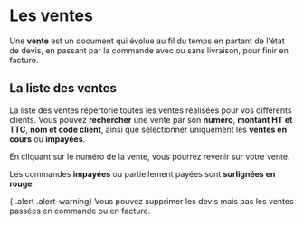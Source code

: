# Les ventes 

Une **vente** est un document qui évolue au fil du temps en partant de l'état de devis, en passant par la commande avec ou sans livraison, pour finir en facture.

## La liste des ventes 

La liste des ventes répertorie toutes les ventes réalisées pour vos différents clients. Vous pouvez **rechercher** une vente par son **numéro**, **montant HT et TTC**, **nom et code client**, ainsi que sélectionner uniquement les **ventes en cours** ou **impayées**.

En cliquant sur le numéro de la vente, vous pourrez revenir sur votre vente.

Les commandes **impayées** ou partiellement payées sont **surlignées en rouge**.

{:.alert .alert-warning}
Vous pouvez supprimer les devis mais pas les ventes passées en commande ou en facture.
